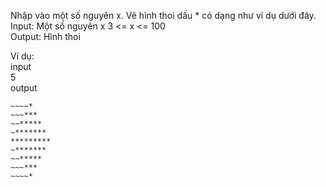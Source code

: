 Nhập vào một số nguyên x. Vẽ hình thoi dấu * có dạng như ví dụ dưới đây.\
Input: Một số nguyên x 3 <= x <= 100\
Output: Hình thoi

Ví dụ:\
input\
5\
output
```
~~~~*
~~~***
~~*****
~*******
*********
~*******
~~*****
~~~***
~~~~*
```
